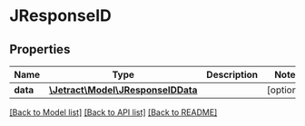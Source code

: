 # JResponseID

## Properties
Name | Type | Description | Notes
------------ | ------------- | ------------- | -------------
**data** | [**\Jetract\Model\JResponseIDData**](JResponseIDData.md) |  | [optional] 

[[Back to Model list]](../README.md#documentation-for-models) [[Back to API list]](../README.md#documentation-for-api-endpoints) [[Back to README]](../README.md)


